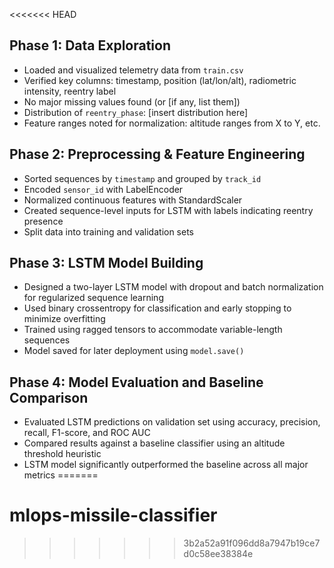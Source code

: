 <<<<<<< HEAD
## Phase 1: Data Exploration

- Loaded and visualized telemetry data from `train.csv`
- Verified key columns: timestamp, position (lat/lon/alt), radiometric intensity, reentry label
- No major missing values found (or [if any, list them])
- Distribution of `reentry_phase`: [insert distribution here]
- Feature ranges noted for normalization: altitude ranges from X to Y, etc.


## Phase 2: Preprocessing & Feature Engineering

- Sorted sequences by `timestamp` and grouped by `track_id`
- Encoded `sensor_id` with LabelEncoder
- Normalized continuous features with StandardScaler
- Created sequence-level inputs for LSTM with labels indicating reentry presence
- Split data into training and validation sets

## Phase 3: LSTM Model Building

- Designed a two-layer LSTM model with dropout and batch normalization for regularized sequence learning
- Used binary crossentropy for classification and early stopping to minimize overfitting
- Trained using ragged tensors to accommodate variable-length sequences
- Model saved for later deployment using `model.save()`


## Phase 4: Model Evaluation and Baseline Comparison

- Evaluated LSTM predictions on validation set using accuracy, precision, recall, F1-score, and ROC AUC
- Compared results against a baseline classifier using an altitude threshold heuristic
- LSTM model significantly outperformed the baseline across all major metrics
=======
# mlops-missile-classifier
>>>>>>> 3b2a52a91f096dd8a7947b19ce7d0c58ee38384e
